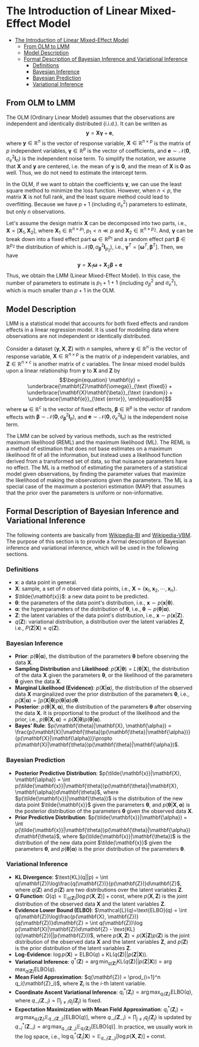 # The Introduction of Linear Mixed-Effect Model
- [The Introduction of Linear Mixed-Effect Model](#the-introduction-of-linear-mixed-effect-model)
  - [From OLM to LMM](#from-olm-to-lmm)
  - [Model Description](#model-description)
  - [Formal Description of Bayesian Inference and Variational Inference](#formal-description-of-bayesian-inference-and-variational-inference)
    - [Definitions](#definitions)
    - [Bayesian Inference](#bayesian-inference)
    - [Bayesian Prediction](#bayesian-prediction)
    - [Variational Inference](#variational-inference)

## From OLM to LMM
The OLM (Ordinary Linear Model) assumes that the observations are independent and identically distributed (i.i.d.). It can be written as
$$\begin{equation}
\mathbf{y} = \mathbf{X}\mathbf{\gamma} + \mathbf{e},
\end{equation}$$
where $\mathbf{y} \in \mathbb{R}^n$ is the vector of response variable, $\mathbf{X} \in \mathbb{R}^{n \times p}$ is the matrix of $p$ independent variables, $\mathbf{\gamma} \in \mathbb{R}^p$ is the vector of coefficients, and $\mathbf{e} \sim \mathcal{N}(\mathbf{0}, \sigma^2_e \mathbf{I}_n)$ is the independent noise term. To simplify the notation, we assume that $\mathbf{X}$ and $\mathbf{y}$ are centered, i.e. the mean of $\mathbf{y}$ is $\mathbf{0}$, and the mean of $\mathbf{X}$ is $\mathbf{0}$ as well. Thus, we do not need to estimate the intercept term.

In the OLM, if we want to obtain the coefficients $\mathbf{\gamma}$, we can use the least square method to minimize the loss function. However, when $n<p$, the matrix $\mathbf{X}$ is not full rank, and the least square method could lead to overfitting. Because we have $p+1$ (including $\sigma_e^2$) parameters to estimate, but only $n$ observations. 

Let's assume the design matrix $\mathbf{X}$ can be decomposed into two parts, i.e., $\mathbf{X} = [\mathbf{X}_1, \mathbf{X}_2]$, where $\mathbf{X}_1 \in \mathbb{R}^{n \times p_1}, p_1 < n\ll p$ and $\mathbf{X}_2 \in \mathbb{R}^{n \times p_2}$. And, $\mathbf{\gamma}$ can be break down into a fixed effect part $\mathbf{\omega}\in \mathbb{R}^{p_1}$ and a random effect part $\mathbf{\beta}\in \mathbb{R}^{p_2}$ the distribution of which is $\mathcal{N}(\mathbf{0}, \sigma^2_\mathbf{\beta} \mathbf{I}_{p_2})$, i.e., $\mathbf{\gamma}^T = [\mathbf{\omega}^T, \mathbf{\beta}^T]$. Then, we have
$$\begin{equation}
\mathbf{y} = \mathbf{X}_1\mathbf{\omega} + \mathbf{X}_2\mathbf{\beta} + \mathbf{e}
\end{equation}$$
Thus, we obtain the LMM (Linear Mixed-Effect Model). In this case, the number of parameters to estimate is $p_1 + 1 + 1$ (including $\sigma_\beta^2$ and $\sigma_e^2$), which is much smaller than $p+1$ in the OLM.


## Model Description
LMM is a statistical model that accounts for both fixed effects and random effects in a linear regression model. It is used for modeling data where observations are not independent or identically distributed.

Consider a dataset $\{\mathbf{y}, \mathbf{X},\mathbf{Z}\}$ with $n$ samples, where $\mathbf{y} \in \mathbb{R}^n$ is the vector of response variable, $\mathbf{X} \in \mathbb{R}^{n \times p}$ is the matrix of $p$ independent variables, and $\mathbf{Z} \in \mathbb{R}^{n \times c}$ is another matrix of $c$ variables. The linear mixed model builds upon a linear relationship from $\mathbf{y}$ to $\mathbf{X}$ and $\mathbf{Z}$ by
$$\begin{equation}
\mathbf{y} = \underbrace{\mathbf{Z}\mathbf{\omega}}_{\text {fixed}} + \underbrace{\mathbf{X}\mathbf{\beta}}_{\text {random}} + \underbrace{\mathbf{e}}_{\text {error}},
\end{equation}$$
where $\mathbf{\omega} \in \mathbb{R}^c$ is the vector of fixed effects, $\mathbf{\beta} \in \mathbb{R}^p$ is the vector of random effects with $\mathbf{\beta} \sim \mathcal{N}(\mathbf{0}, \sigma^2_\mathbf{\beta} \mathbf{I}_p)$, and $\mathbf{e} \sim \mathcal{N}(\mathbf{0}, \sigma^2_e \mathbf{I}_n)$ is the independent noise term. 

The LMM can be solved by various methods, such as the restricted maximum likelihood (REML) and the maximum likelihood (ML). The REML is a method of estimation that does not base estimates on a maximum likelihood fit of all the information, but instead uses a likelihood function derived from a transformed set of data, so that nuisance parameters have no effect. The ML is a method of estimating the parameters of a statistical model given observations, by finding the parameter values that maximize the likelihood of making the observations given the parameters. The ML is a special case of the maximum a posteriori estimation (MAP) that assumes that the prior over the parameters is uniform or non-informative.

## Formal Description of Bayesian Inference and Variational Inference
The following contents are basically from [Wikipedia-BI](https://en.wikipedia.org/wiki/Bayesian_inference) and [Wikipedia-VBM](https://en.wikipedia.org/wiki/Variational_Bayesian_methods). The purpose of this section is to provide a formal description of Bayesian inference and variational inference, which will be used in the following sections.

### Definitions
- $\mathbf{x}$: a data point in general.
- $\mathbf{X}$: sample, a set of $n$ observed data points, i.e., $\mathbf{X} = \{\mathbf{x}_1, \mathbf{x}_2, \cdots, \mathbf{x}_n\}$.
- $\tilde{\mathbf{x}}$: a new data point to be predicted.
- $\mathbf{\theta}$: the parameters of the data point's distribution, i.e., $\mathbf{x} \sim p(\mathbf{x}|\mathbf{\theta})$.
- $\mathbf{\alpha}$: the hyperparameters of the distribution of $\mathbf{\theta}$, i.e., $\mathbf{\theta} \sim p(\mathbf{\theta}|\mathbf{\alpha})$.
- $\mathbf{Z}$: the latent variables of the data point's distribution, i.e., $\mathbf{x} \sim p(\mathbf{x}|\mathbf{Z})$.
- $q(\mathbf{Z})$: variational distribution, a distribution over the latent variables $\mathbf{Z}$, i.e., $P(\mathbf{Z}|\mathbf{X}) \approx q(\mathbf{Z})$.

### Bayesian Inference
- **Prior**: $p(\mathbf{\theta}|\mathbf{\alpha})$, the distribution of the parameters $\mathbf{\theta}$ before observing the data $\mathbf{X}$.
- **Sampling Distribution** and **Likelihood**: $p(\mathbf{X}|\mathbf{\theta})=L(\mathbf{\theta}|\mathbf{X})$, the distribution of the data $\mathbf{X}$ given the parameters $\mathbf{\theta}$, or the likelihood of the parameters $\mathbf{\theta}$ given the data $\mathbf{X}$.
- **Marginal Likelihood (Evidence)**: $p(\mathbf{X}|\mathbf{\alpha})$, the distribution of the observed data $\mathbf{X}$ marginalized over the prior distribution of the parameters $\mathbf{\theta}$, i.e., $p(\mathbf{X}|\mathbf{\alpha}) = \int p(\mathbf{X}|\mathbf{\theta})p(\mathbf{\theta}|\mathbf{\alpha})d\mathbf{\theta}$.
- **Posterior**: $p(\mathbf{\theta}|\mathbf{X}, \mathbf{\alpha})$, the distribution of the parameters $\mathbf{\theta}$ after observing the data $\mathbf{X}$. It is proportional to the product of the likelihood and the prior, i.e., $p(\mathbf{\theta}|\mathbf{X}, \mathbf{\alpha}) \propto p(\mathbf{X}|\mathbf{\theta})p(\mathbf{\theta}|\mathbf{\alpha})$.
- **Bayes' Rule**: $p(\mathbf{\theta}|\mathbf{X}, \mathbf{\alpha}) = \frac{p(\mathbf{X}|\mathbf{\theta})p(\mathbf{\theta}|\mathbf{\alpha})}{p(\mathbf{X}|\mathbf{\alpha})}\propto p(\mathbf{X}|\mathbf{\theta})p(\mathbf{\theta}|\mathbf{\alpha})$.

### Bayesian Prediction
- **Posterior Predictive Distribution**: $p(\tilde{\mathbf{x}}|\mathbf{X}, \mathbf{\alpha}) = \int p(\tilde{\mathbf{x}}|\mathbf{\theta})p(\mathbf{\theta}|\mathbf{X}, \mathbf{\alpha})d\mathbf{\theta}$, where $p(\tilde{\mathbf{x}}|\mathbf{\theta})$ is the distribution of the new data point $\tilde{\mathbf{x}}$ given the parameters $\mathbf{\theta}$, and $p(\mathbf{\theta}|\mathbf{X}, \mathbf{\alpha})$ is the posterior distribution of the parameters $\mathbf{\theta}$ given the observed data $\mathbf{X}$.
- **Prior Predictive Distribution**: $p(\tilde{\mathbf{x}}|\mathbf{\alpha}) = \int p(\tilde{\mathbf{x}}|\mathbf{\theta})p(\mathbf{\theta}|\mathbf{\alpha})d\mathbf{\theta}$, where $p(\tilde{\mathbf{x}}|\mathbf{\theta})$ is the distribution of the new data point $\tilde{\mathbf{x}}$ given the parameters $\mathbf{\theta}$, and $p(\mathbf{\theta}|\mathbf{\alpha})$ is the prior distribution of the parameters $\mathbf{\theta}$.

### Variational Inference
- **KL Divergence**: $\text{KL}(q||p) = \int q(\mathbf{Z})\log\frac{q(\mathbf{Z})}{p(\mathbf{Z})}d\mathbf{Z}$, where $q(\mathbf{Z})$ and $p(\mathbf{Z})$ are two distributions over the latent variables $\mathbf{Z}$.
- **Q Function**: $Q(q) = \mathbb{E}_{q(\mathbf{Z})}[\log p(\mathbf{X}, \mathbf{Z})] + \text{const}$, where $p(\mathbf{X}, \mathbf{Z})$ is the joint distribution of the observed data $\mathbf{X}$ and the latent variables $\mathbf{Z}$.
- **Evidence Lower Bound (ELBO)**: $\mathcal{L}(q)=\text{ELBO}(q) = \int q(\mathbf{Z})\log\frac{p(\mathbf{X}, \mathbf{Z})}{q(\mathbf{Z})}d\mathbf{Z} = \int q(\mathbf{Z})\log p(\mathbf{X}|\mathbf{Z})d\mathbf{Z} - \text{KL}(q(\mathbf{Z})||p(\mathbf{Z}))$, where $p(\mathbf{X}, \mathbf{Z}) = p(\mathbf{X}|\mathbf{Z})p(\mathbf{Z})$ is the joint distribution of the observed data $\mathbf{X}$ and the latent variables $\mathbf{Z}$, and $p(\mathbf{Z})$ is the prior distribution of the latent variables $\mathbf{Z}$.
- **Log-Evidence**: $\log p(\mathbf{X}) = \text{ELBO}(q) + \text{KL}(q(\mathbf{Z})||p(\mathbf{Z}|\mathbf{X}))$.
- **Variational Inference**: $q^*(\mathbf{Z}) = \arg\min_{q(\mathbf{Z})} \text{KL}(q(\mathbf{Z})||p(\mathbf{Z}|\mathbf{X}))= \arg\max_{q(\mathbf{Z})} \text{ELBO}(q)$.
- **Mean Field Approximation**: $q(\mathbf{Z}) = \prod_{i=1}^n q_i(\mathbf{Z}_i)$, where $\mathbf{Z}_i$ is the $i$-th latent variable.
- **Coordinate Ascent Variational Inference**: $q_i^*(\mathbf{Z}_i) = \arg\max_{q_i(\mathbf{Z}_i)} \text{ELBO}(q)$, where $q_{-i}(\mathbf{Z}_{-i}) = \prod_{j\neq i}q_j(\mathbf{Z}_j)$ is fixed.
- **Expectation Maximization with Mean Field Approximation**: $q_i^*(\mathbf{Z}_i) = \arg\max_{q_i(\mathbf{Z}_i)} \mathbb{E}_{q_{-i}(\mathbf{Z}_{-i})}[\text{ELBO}(q)]$, where $q_{-i}(\mathbf{Z}_{-i}) = \prod_{j\neq i}q_j(\mathbf{Z}_j)$ is updated by $q_{-i}^*(\mathbf{Z}_{-i}) = \arg\max_{q_{-i}(\mathbf{Z}_{-i})} \mathbb{E}_{q_i(\mathbf{Z}_i)}[\text{ELBO}(q)]$. In practice, we usually work in the log space, i.e., $\log q_i^*(\mathbf{Z}_i|\mathbf{X}) = \mathbb{E}_{q_{-i}(\mathbf{Z}_{-i})}[\log p(\mathbf{X}, \mathbf{Z})] + \text{const}$.


